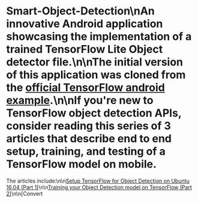 # Smart-Object-Detection\nAn innovative Android application showcasing the implementation of a trained TensorFlow Lite Object detector file.\n\nThe initial version of this application was cloned from the [official TensorFlow android example](https://github.com/tensorflow/examples/tree/master/lite/examples/object_detection/android).\n\nIf you're new to TensorFlow object detection APIs, consider reading this series of 3 articles that describe end to end setup, training, and testing of a TensorFlow model on mobile.
The articles include:\n\n[Setup TensorFlow for Object Detection on Ubuntu 16.04 (Part 1)](https://link.medium.com/day7JNz1kX)\n\n[Training your Object Detection model on TensorFlow (Part 2)](https://link.medium.com/gWp3OUQPkX)\n\n[Convert 